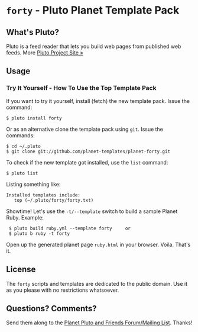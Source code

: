 # `forty` -  Pluto Planet Template Pack

## What's Pluto?

Pluto is a feed reader that lets you build web pages from published
web feeds. More [Pluto Project Site »](http://feedreader.github.io)


## Usage

### Try It Yourself - How To Use the Top Template Pack

If you want to try it yourself, install (fetch) the new template pack. Issue the command:

    $ pluto install forty

Or as an alternative clone the template pack using `git`. Issue the commands:

    $ cd ~/.pluto
    $ git clone git://github.com/planet-templates/planet-forty.git

To check if the new template got installed, use the `list` command:

    $ pluto list

Listing something like:

    Installed templates include:
       top (~/.pluto/forty/forty.txt)

Showtime! Let's use the `-t/--template` switch to build a sample Planet Ruby. Example:

     $ pluto build ruby.yml --template forty     or
     $ pluto b ruby -t forty

Open up the generated planet page `ruby.html` in your browser. Voila. That's it.



## License

The `forty` scripts and templates are dedicated to the public domain.
Use it as you please with no restrictions whatsoever.

## Questions? Comments?

Send them along to the [Planet Pluto and Friends Forum/Mailing List](http://groups.google.com/group/feedreader).
Thanks!

